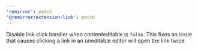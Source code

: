 ```yaml
---
'remirror': patch
'@remirror/extension-link': patch
---
```


Disable link click handler when contenteditable is `false`. This fixes an issue that causes clicking a link in an uneditable editor will open the link twice.

